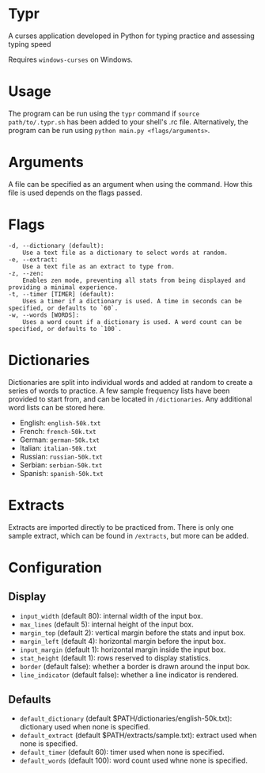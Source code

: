 # Typr

A curses application developed in Python for typing practice and assessing typing speed

Requires `windows-curses` on Windows.

# Usage

The program can be run using the `typr` command if `source path/to/.typr.sh` has been added to your shell's .rc file. Alternatively, the program can be run using `python main.py <flags/arguments>`.

# Arguments

A file can be specified as an argument when using the command. How this file is used depends on the flags passed.

# Flags

```
-d, --dictionary (default):
    Use a text file as a dictionary to select words at random.
-e, --extract:
    Use a text file as an extract to type from.
-z, --zen:
    Enables zen mode, preventing all stats from being displayed and providing a minimal experience.
-t, --timer [TIMER] (default):
    Uses a timer if a dictionary is used. A time in seconds can be specified, or defaults to `60`.
-w, --words [WORDS]:
    Uses a word count if a dictionary is used. A word count can be specified, or defaults to `100`.
```

# Dictionaries

Dictionaries are split into individual words and added at random to create a series of words to practice. A few sample frequency lists have been provided to start from, and can be located in `/dictionaries`. Any additional word lists can be stored here.

- English: `english-50k.txt`
- French: `french-50k.txt`
- German: `german-50k.txt`
- Italian: `italian-50k.txt`
- Russian: `russian-50k.txt`
- Serbian: `serbian-50k.txt`
- Spanish: `spanish-50k.txt`

# Extracts

Extracts are imported directly to be practiced from. There is only one sample extract, which can be found in `/extracts`, but more can be added.

# Configuration

## Display

- `input_width` (default 80): internal width of the input box.
- `max_lines` (default 5): internal height of the input box.
- `margin_top` (default 2): vertical margin before the stats and input box.
- `margin_left` (default 4): horizontal margin before the input box.
- `input_margin` (default 1): horizontal margin inside the input box.
- `stat_height` (default 1): rows reserved to display statistics.
- `border` (default false): whether a border is drawn around the input box.
- `line_indicator` (default false): whether a line indicator is rendered.

## Defaults

- `default_dictionary` (default $PATH/dictionaries/english-50k.txt):
    dictionary used when none is specified.
- `default_extract` (default $PATH/extracts/sample.txt):
    extract used when none is specified. 
- `default_timer` (default 60):
    timer used when none is specified.
- `default_words` (default 100):
    word count used whne none is specified.
